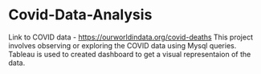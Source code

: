 # Covid-Data-Analysis
Link to COVID data - https://ourworldindata.org/covid-deaths
This project involves observing or exploring the  COVID data using Mysql queries. 
Tableau is used to created dashboard to get a visual representaion of the data.
